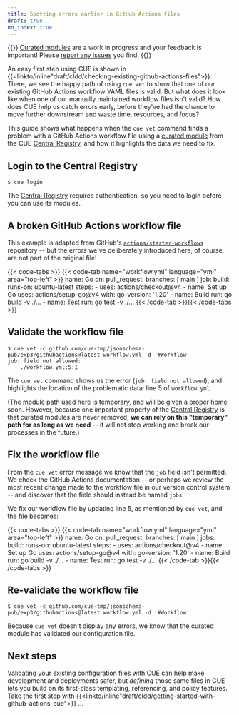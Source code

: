 ```yaml
---
title: Spotting errors earlier in GitHub Actions files
draft: true
no_index: true
---
```


{{<info>}}
[Curated modules]({{<relref"curated-modules-faq">}})
are a work in progress and your feedback is important!
Please [report any issues]({{<report-issue-url>}}) you find.
{{</info>}}

An easy first step using CUE is shown in
{{<linkto/inline"draft/cldd/checking-existing-github-actions-files">}}.
There, we see the happy path of using `cue vet` to show that one of our
existing GitHub Actions workflow YAML files is valid.
But what does it look like when one of our manually maintained workflow files
isn't valid?
How does CUE help us catch errors early, before they've had the chance to move
further downstream and waste time, resources, and focus?

This guide shows what happens when the `cue vet` command finds a problem with a
GitHub Actions workflow file using a
[curated module]({{<relref"docs/draft/cldd/curated-modules-faq">}}) from the
CUE [Central Registry](https://registry.cue.works),
and how it highlights the data we need to fix.

## Login to the Central Registry

```text { title="TERMINAL" type="terminal" codeToCopy="Y3VlIGxvZ2lu" }
$ cue login
```
The
[Central Registry](https://registry.cue.works)
requires authentication, so you need to login before you can use its modules.

## A broken GitHub Actions workflow file

This example is adapted from GitHub's
[`actions/starter-workflows`](https://github.com/actions/starter-workflows/blob/main/ci/go.yml)
repository -- but the errors we've deliberately introduced here, of course, are
not part of the original file!

{{< code-tabs >}}
{{< code-tab name="workflow.yml" language="yml" area="top-left" >}}
name: Go
on:
  pull_request:
    branches: [ main ]
job:
  build:
    runs-on: ubuntu-latest
    steps:
    - uses: actions/checkout@v4
    - name: Set up Go
      uses: actions/setup-go@v4
      with:
        go-version: '1.20'
    - name: Build
      run: go build -v ./...
    - name: Test
      run: go test -v ./...
{{< /code-tab >}}{{< /code-tabs >}}

## Validate the workflow file

```text { title="TERMINAL" type="terminal" codeToCopy="Y3VlIHZldCAtYyBnaXRodWIuY29tL2N1ZS10bXAvanNvbnNjaGVtYS1wdWIvZXhwMy9naXRodWJhY3Rpb25zQGxhdGVzdCB3b3JrZmxvdy55bWwgLWQgJyNXb3JrZmxvdyc=" }
$ cue vet -c github.com/cue-tmp/jsonschema-pub/exp3/githubactions@latest workflow.yml -d '#Workflow'
job: field not allowed:
    ./workflow.yml:5:1
```

The `cue vet` command shows us the error (`job: field not allowed`), and
highlights the location of the problematic data: line 5 of `workflow.yml`.

(The module path used here is temporary, and will be given a proper home soon.
However, because one important property of the
[Central Registry](https://registry.cue.works) is that curated modules are
never removed, **we can rely on this "temporary" path for as long as we
need** -- it will not stop working and break our processes in the future.)


## Fix the workflow file

From the `cue vet` error message we know that the `job` field isn't permitted.
We check the GitHub Actions documentation -- or perhaps we review the most
recent change made to the workflow file in our version control system -- and
discover that the field should instead be named `jobs`.

We fix our workflow file by updating line 5, as mentioned by `cue vet`, and the
file becomes:

{{< code-tabs >}}
{{< code-tab name="workflow.yml" language="yml" area="top-left" >}}
name: Go
on:
  pull_request:
    branches: [ main ]
jobs:
  build:
    runs-on: ubuntu-latest
    steps:
    - uses: actions/checkout@v4
    - name: Set up Go
      uses: actions/setup-go@v4
      with:
        go-version: '1.20'
    - name: Build
      run: go build -v ./...
    - name: Test
      run: go test -v ./...
{{< /code-tab >}}{{< /code-tabs >}}

## Re-validate the workflow file

```text { title="TERMINAL" type="terminal" codeToCopy="Y3VlIHZldCAtYyBnaXRodWIuY29tL2N1ZS10bXAvanNvbnNjaGVtYS1wdWIvZXhwMy9naXRodWJhY3Rpb25zQGxhdGVzdCB3b3JrZmxvdy55bWwgLWQgJyNXb3JrZmxvdyc=" }
$ cue vet -c github.com/cue-tmp/jsonschema-pub/exp3/githubactions@latest workflow.yml -d '#Workflow'
```

Because `cue vet` doesn't display any errors,
we know that the curated module has validated our configuration file.

## Next steps

Validating your existing configuration files with CUE can help make development
and deployments safer, but *defining* those same files in CUE lets you build on
its first-class templating, referencing, and policy features. Take the first
step with
{{<linkto/inline"draft/cldd/getting-started-with-github-actions-cue">}} ...
